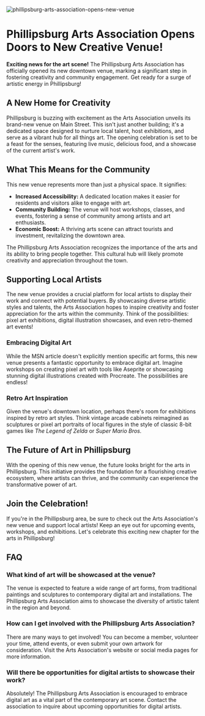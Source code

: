 ![phillipsburg-arts-association-opens-new-venue](https://images.pexels.com/photos/30201978/pexels-photo-30201978.jpeg?auto=compress&cs=tinysrgb&fit=crop&h=627&w=1200)

# Phillipsburg Arts Association Opens Doors to New Creative Venue!

**Exciting news for the art scene!** The Phillipsburg Arts Association has officially opened its new downtown venue, marking a significant step in fostering creativity and community engagement. Get ready for a surge of artistic energy in Phillipsburg!

## A New Home for Creativity

Phillipsburg is buzzing with excitement as the Arts Association unveils its brand-new venue on Main Street. This isn't just another building; it's a dedicated space designed to nurture local talent, host exhibitions, and serve as a vibrant hub for all things art. The opening celebration is set to be a feast for the senses, featuring live music, delicious food, and a showcase of the current artist's work.

## What This Means for the Community

This new venue represents more than just a physical space. It signifies:

*   **Increased Accessibility:** A dedicated location makes it easier for residents and visitors alike to engage with art.
*   **Community Building:** The venue will host workshops, classes, and events, fostering a sense of community among artists and art enthusiasts.
*   **Economic Boost:** A thriving arts scene can attract tourists and investment, revitalizing the downtown area.

The Phillipsburg Arts Association recognizes the importance of the arts and its ability to bring people together. This cultural hub will likely promote creativity and appreciation throughout the town.

## Supporting Local Artists

The new venue provides a crucial platform for local artists to display their work and connect with potential buyers. By showcasing diverse artistic styles and talents, the Arts Association hopes to inspire creativity and foster appreciation for the arts within the community. Think of the possibilities: pixel art exhibitions, digital illustration showcases, and even retro-themed art events!

### Embracing Digital Art

While the MSN article doesn't explicitly mention specific art forms, this new venue presents a fantastic opportunity to embrace digital art. Imagine workshops on creating pixel art with tools like Aseprite or showcasing stunning digital illustrations created with Procreate. The possibilities are endless!

### Retro Art Inspiration

Given the venue's downtown location, perhaps there's room for exhibitions inspired by retro art styles. Think vintage arcade cabinets reimagined as sculptures or pixel art portraits of local figures in the style of classic 8-bit games like *The Legend of Zelda* or *Super Mario Bros.*

## The Future of Art in Phillipsburg

With the opening of this new venue, the future looks bright for the arts in Phillipsburg. This initiative provides the foundation for a flourishing creative ecosystem, where artists can thrive, and the community can experience the transformative power of art.

## Join the Celebration!

If you're in the Phillipsburg area, be sure to check out the Arts Association's new venue and support local artists! Keep an eye out for upcoming events, workshops, and exhibitions. Let's celebrate this exciting new chapter for the arts in Phillipsburg!

## FAQ

### What kind of art will be showcased at the venue?

The venue is expected to feature a wide range of art forms, from traditional paintings and sculptures to contemporary digital art and installations. The Phillipsburg Arts Association aims to showcase the diversity of artistic talent in the region and beyond.

### How can I get involved with the Phillipsburg Arts Association?

There are many ways to get involved! You can become a member, volunteer your time, attend events, or even submit your own artwork for consideration. Visit the Arts Association's website or social media pages for more information.

### Will there be opportunities for digital artists to showcase their work?

Absolutely! The Phillipsburg Arts Association is encouraged to embrace digital art as a vital part of the contemporary art scene. Contact the association to inquire about upcoming opportunities for digital artists.
